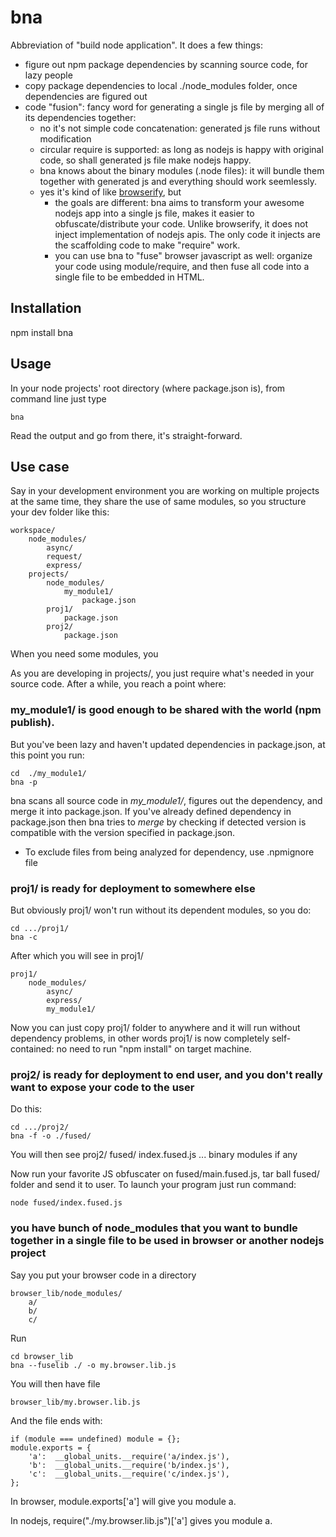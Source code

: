 # bna

Abbreviation of "build node application".  It does a few things:

* figure out npm package dependencies by scanning source code, for lazy people
* copy package dependencies to local ./node_modules folder, once dependencies are figured out
* code "fusion":  fancy word for generating a single js file by merging all of its dependencies together:
    - no it's not simple code concatenation: generated js file runs without modification
    - circular require is supported:  as long as nodejs is happy with original code, so shall generated js file
      make nodejs happy.
    - bna knows about the binary modules (.node files): it will bundle them together with generated js and
      everything should work seemlessly.
    - yes it's kind of like [browserify](http://browserify.org), but
        * the goals are different:  bna aims to transform your awesome nodejs app into a single js file, makes it
          easier to obfuscate/distribute your code.  Unlike browserify, it does not inject implementation
          of nodejs apis.  The only code it injects are the scaffolding code to make "require" work.
        * you can use bna to "fuse" browser javascript as well:  organize your code using module/require, and then
          fuse all code into a single file to be embedded in HTML.


## Installation

npm install bna

## Usage

In your node projects' root directory (where package.json is), from command line just type

    bna

Read the output and go from there, it's straight-forward.

## Use case

Say in your development environment you are working on multiple projects at the same time, they share the use of same
modules, so you structure your dev folder like this:

    workspace/
        node_modules/
            async/
            request/
            express/
        projects/
            node_modules/
                my_module1/
                    package.json
            proj1/
                package.json
            proj2/
                package.json

When you need some modules, you

As you are developing in projects/, you just require what's needed in your source code.  After a while, you reach a point
where:

### my_module1/ is good enough to be shared with the world (npm publish).

But you've been lazy and haven't updated dependencies in package.json, at this point you run:

    cd  ./my_module1/
    bna -p

bna scans all source code in *my_module1/*, figures out the dependency, and merge it into package.json.  If you've
already defined dependency in package.json then bna tries to *merge* by checking if detected version is compatible with
the version specified in package.json.

* To exclude files from being analyzed for dependency, use .npmignore file


### proj1/ is ready for deployment to somewhere else

But obviously proj1/ won't run without its dependent modules, so you do:

    cd .../proj1/
    bna -c

After which you will see in proj1/

    proj1/
        node_modules/
            async/
            express/
            my_module1/

Now you can just copy proj1/ folder to anywhere and it will run without dependency problems, in other words proj1/
is now completely self-contained:  no need to run "npm install" on target machine.

### proj2/ is ready for deployment to end user, and you don't really want to expose your code to the user

Do this:

    cd .../proj2/
    bna -f -o ./fused/

You will then see
    proj2/
        fused/
            index.fused.js
            ... binary modules if any

Now run your favorite JS obfuscater on fused/main.fused.js, tar ball fused/ folder and send it to user.  To
launch your program just run command:

    node fused/index.fused.js

### you have bunch of node_modules that you want to bundle together in a single file to be used in browser or another nodejs project

Say you put your browser code in a directory

    browser_lib/node_modules/
        a/
        b/
        c/

Run

    cd browser_lib
    bna --fuselib ./ -o my.browser.lib.js

You will then have file

    browser_lib/my.browser.lib.js

And the file ends with:

    if (module === undefined) module = {};
    module.exports = {
        'a':  __global_units.__require('a/index.js'),
        'b':  __global_units.__require('b/index.js'),
        'c':  __global_units.__require('c/index.js'),
    };

In browser, module.exports['a'] will give you module a.

In nodejs, require("./my.browser.lib.js")['a'] gives you module a.